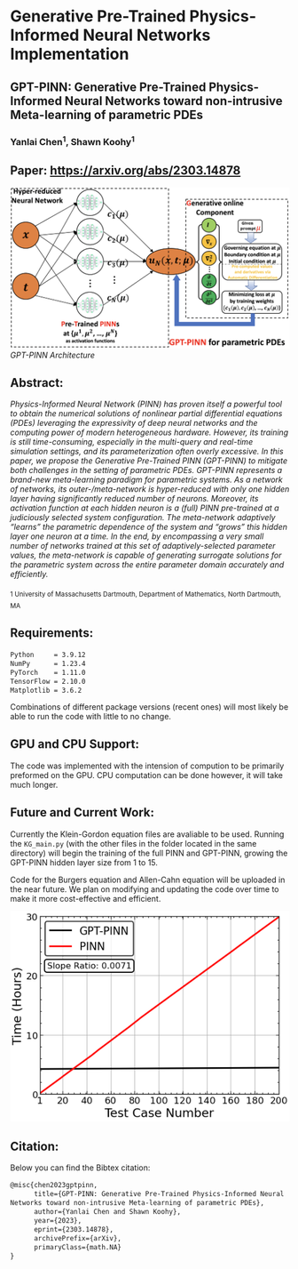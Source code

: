 # Generative Pre-Trained Physics-Informed Neural Networks Implementation

## GPT-PINN: Generative Pre-Trained Physics-Informed Neural Networks toward non-intrusive Meta-learning of parametric PDEs

### Yanlai Chen<sup>1</sup>, Shawn Koohy<sup>1</sup>

## Paper: https://arxiv.org/abs/2303.14878

![Image 1](fig/GPT-PINN.png)
*GPT-PINN Architecture*

## Abstract: 
<em>Physics-Informed Neural Network (PINN) has proven itself a powerful tool to obtain the numerical solutions of nonlinear partial differential equations (PDEs) leveraging the expressivity of deep neural networks and the computing power of modern heterogeneous hardware. However, its training is still time-consuming, especially in the multi-query and real-time simulation settings, and its parameterization often overly excessive. In this paper, we propose the Generative Pre-Trained PINN (GPT-PINN) to mitigate both challenges in the setting of parametric PDEs. GPT-PINN represents a brand-new meta-learning paradigm for parametric systems. As a network of networks, its outer-/meta-network is hyper-reduced with only one hidden layer having significantly reduced number of neurons. Moreover, its activation function at each hidden neuron is a (full) PINN pre-trained at a judiciously selected system configuration. The meta-network adaptively “learns” the parametric dependence of the system and “grows” this hidden layer one neuron at a time. In the end, by encompassing a very small number of networks trained at this set of adaptively-selected parameter values, the meta-network is capable of generating surrogate solutions for the parametric system across the entire parameter domain accurately and efficiently.</em>

</sub></sub><sub>1</sup> University of Massachusetts Dartmouth, Department of Mathematics, North Dartmouth, MA</sub></sub><br>

## Requirements:
```
Python     = 3.9.12
NumPy      = 1.23.4
PyTorch    = 1.11.0
TensorFlow = 2.10.0
Matplotlib = 3.6.2
```
Combinations of different package versions (recent ones) will most likely be able to run the code with little to no change.  

## GPU and CPU Support:
The code was implemented with the intension of compution to be primarily preformed on the GPU. CPU computation can be done however, it will take much longer. 

## Future and Current Work:
Currently the Klein-Gordon equation files are avaliable to be used. Running the `KG_main.py` (with the other files in the folder located in the same directory) will begin the training of the full PINN and GPT-PINN, growing the GPT-PINN hidden layer size from 1 to 15. 

Code for the Burgers equation and Allen-Cahn equation will be uploaded in the near future. We plan on modifying and updating the code over time to make it more cost-effective and efficient.

![Image 2](fig/KG_time.png)

## Citation:
Below you can find the Bibtex citation:
```
@misc{chen2023gptpinn,
      title={GPT-PINN: Generative Pre-Trained Physics-Informed Neural Networks toward non-intrusive Meta-learning of parametric PDEs}, 
      author={Yanlai Chen and Shawn Koohy},
      year={2023},
      eprint={2303.14878},
      archivePrefix={arXiv},
      primaryClass={math.NA}
}
```
